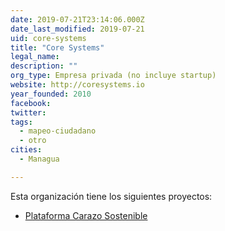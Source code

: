 ```yaml
---
date: 2019-07-21T23:14:06.000Z
date_last_modified: 2019-07-21
uid: core-systems
title: "Core Systems"
legal_name: 
description: ""
org_type: Empresa privada (no incluye startup)
website: http://coresystems.io
year_founded: 2010
facebook: 
twitter: 
tags:
  - mapeo-ciudadano
  - otro
cities: 
  - Managua

---
```


Esta organización tiene los siguientes proyectos:

- [Plataforma Carazo Sostenible](/proyectos/plataforma-carazo-sostenible)
